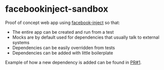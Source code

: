 # facebookinject-sandbox

Proof of concept web app using [facebook-inject](https://github.com/facebookarchive/inject) so that:

* The entire app can be created and run from a test
* Mocks are by default used for dependencies that usually talk to external systems
* Dependencies can be easily overridden from tests
* Dependencies can be added with little boilerplate

Example of how a new dependency is added can be found in [PR#1](https://github.com/gabrielf/facebookinject-sandbox/pull/1/files?diff=split&w=1).
